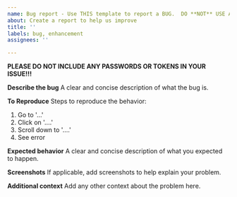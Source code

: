 ```yaml
---
name: Bug report - Use THIS template to report a BUG.  DO **NOT** USE A BLANK ISSUE
about: Create a report to help us improve
title: ''
labels: bug, enhancement
assignees: ''

---
```


**PLEASE DO NOT INCLUDE ANY PASSWORDS OR TOKENS IN YOUR ISSUE!!!**

**Describe the bug**
A clear and concise description of what the bug is.

**To Reproduce**
Steps to reproduce the behavior:
1. Go to '...'
2. Click on '....'
3. Scroll down to '....'
4. See error

**Expected behavior**
A clear and concise description of what you expected to happen.

**Screenshots**
If applicable, add screenshots to help explain your problem.

**Additional context**
Add any other context about the problem here.
